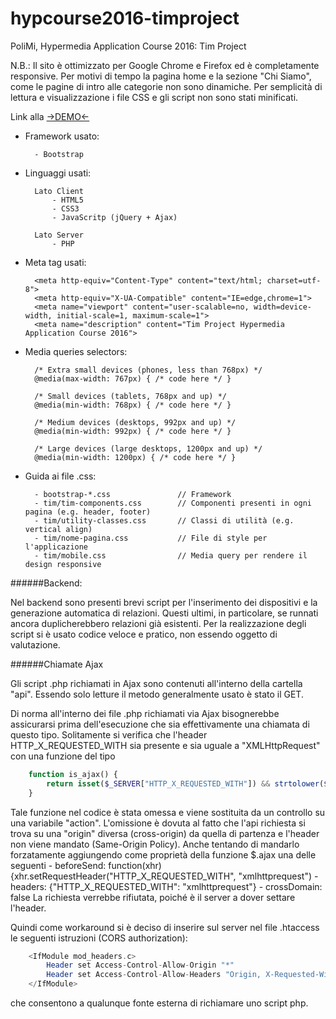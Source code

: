 # hypcourse2016-timproject
PoliMi, Hypermedia Application Course 2016: Tim Project

N.B.: Il sito è ottimizzato per Google Chrome e Firefox ed è completamente responsive. Per motivi di tempo la pagina home e la sezione "Chi Siamo", come le pagine di intro alle categorie non sono dinamiche.
Per semplicità di lettura e visualizzazione i file CSS e gli script non sono stati minificati.

Link alla <a href="timwebapp-hypcourse.rhcloud.com">->DEMO<-</a>

- Framework usato:
	
		- Bootstrap
		
- Linguaggi usati:

		Lato Client
			- HTML5
			- CSS3
			- JavaScritp (jQuery + Ajax)
			
		Lato Server
			- PHP

- Meta tag usati:
    
        <meta http-equiv="Content-Type" content="text/html; charset=utf-8">
        <meta http-equiv="X-UA-Compatible" content="IE=edge,chrome=1">
        <meta name="viewport" content="user-scalable=no, width=device-width, initial-scale=1, maximum-scale=1">
        <meta name="description" content="Tim Project Hypermedia Application Course 2016">
        
- Media queries selectors:
        
        /* Extra small devices (phones, less than 768px) */
        @media(max-width: 767px) { /* code here */ }
        
        /* Small devices (tablets, 768px and up) */
        @media(min-width: 768px) { /* code here */ }
        
        /* Medium devices (desktops, 992px and up) */
        @media(min-width: 992px) { /* code here */ }
        
        /* Large devices (large desktops, 1200px and up) */
        @media(min-width: 1200px) { /* code here */ }

- Guida ai file .css:

        - bootstrap-*.css           	// Framework
        - tim/tim-components.css        // Componenti presenti in ogni pagina (e.g. header, footer)
        - tim/utility-classes.css       // Classi di utilità (e.g. vertical align)
        - tim/nome-pagina.css           // File di style per l'applicazione
        - tim/mobile.css                // Media query per rendere il design responsive

######Backend:
		
Nel backend sono presenti brevi script per l'inserimento dei dispositivi e la generazione automatica di relazioni. Questi ultimi, in particolare, se runnati ancora duplicherebbero relazioni già esistenti.
Per la realizzazione degli script si è usato codice veloce e pratico, non essendo oggetto di valutazione.
		
######Chiamate Ajax

Gli script .php richiamati in Ajax sono contenuti all'interno della cartella "api". Essendo solo letture il metodo generalmente usato è stato il GET.

Di norma all'interno dei file .php richiamati via Ajax bisognerebbe assicurarsi prima dell'esecuzione che sia effettivamente una chiamata di questo tipo. Solitamente si verifica che l'header HTTP_X_REQUESTED_WITH sia presente e sia uguale a "XMLHttpRequest" con una funzione del tipo

```php
    function is_ajax() {
        return isset($_SERVER["HTTP_X_REQUESTED_WITH"]) && strtolower($_SERVER["HTTP_X_REQUESTED_WITH"]) == "xmlhttprequest";
    }
```

Tale funzione nel codice è stata omessa e viene sostituita da un controllo su una variabile "action". L'omissione è dovuta al fatto che l'api richiesta si trova su una "origin" diversa (cross-origin) da quella di partenza e l'header non viene mandato (Same-Origin Policy).
Anche tentando di mandarlo forzatamente aggiungendo come proprietà della funzione $.ajax una delle seguenti
    - beforeSend: function(xhr){xhr.setRequestHeader("HTTP_X_REQUESTED_WITH", "xmlhttprequest")
    - headers: {"HTTP_X_REQUESTED_WITH": "xmlhttprequest"}
    - crossDomain: false
La richiesta verrebbe rifiutata, poiché è il server a dover settare l'header.

Quindi come workaround si è deciso di inserire sul server nel file .htaccess le seguenti istruzioni (CORS authorization):

```php
    <IfModule mod_headers.c>
        Header set Access-Control-Allow-Origin "*"
        Header set Access-Control-Allow-Headers "Origin, X-Requested-With, Content-Type, Accept"
    </IfModule>
```

che consentono a qualunque fonte esterna di richiamare uno script php.